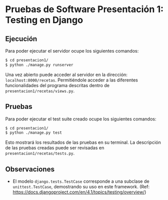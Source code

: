 # Pruebas de Software Presentación 1: Testing en Django

## Ejecución
Para poder ejecutar el servidor ocupe los siguientes comandos:
```bash
$ cd presentacion1/
$ python ./manage.py runserver
```

Una vez abierto puede acceder al servidor en la dirección: `localhost:8000/recetas`.
Permitiéndole acceder a las diferentes funcionalidades del programa descritas dentro de `presentacion1/recetas/views.py`.


## Pruebas
Para poder ejecutar el test suite creado ocupe los siguientes comandos:
```bash
$ cd presentacion1/
$ python ./manage.py test
```
Esto mostrará los resultados de las pruebas en su terminal.
La descripción de las pruebas creadas puede ser revisadas en `presentacion1/recetas/tests.py`.

## Observaciones
- El modelo `django.tests.TestCase` corresponde a una subclase de `unittest.TestCase`, demostrando su uso en este framework. (Ref: https://docs.djangoproject.com/en/4.1/topics/testing/overview/)
